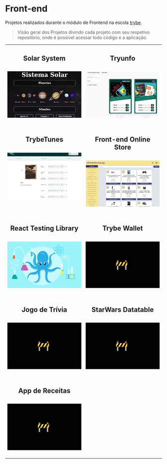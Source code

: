 # Front-end

Projetos realizados durante o módulo de Frontend na escola [trybe](https://www.betrybe.com/).
>Visão geral dos Projetos divindo cada projeto com seu respetivo repositório, onde é possível acessar todo código e a aplicação.

<table>
  <tr valign="top">
    <td width="50%" align="center">
      <h2>
        Solar System
      <h2>
      <a href="https://github.com/davidrogger/trybe-project-solar-system">
      <img src="./imgs/01_solar_system.webp">
      </a>
    </td>
    <td width="50%" align="center">
      <h2>
        Tryunfo
      <h2>
      <a href="https://github.com/davidrogger/trybe-project-tryunfo">
      <img src="./imgs/02_tryunfo.webp">
      </a>
    </td>
  </tr>

  <tr valign="top">
    <td width="50%" align="center">
      <h2>
        TrybeTunes
      <h2>
      <a href="https://github.com/davidrogger/trybe-project-trybetunes">
      <img src="./imgs/03_trybetunes.webp">
      </a>
    </td>
    <td width="50%" align="center">
      <h2>
        Front-end Online Store
      <h2>
      <a href="https://github.com/davidrogger/trybe-project-frontend-online-store">
      <img src="./imgs/04_project_frontend_online_store.webp">
      </a>
    </td>
  </tr>

  <tr valign="top">
    <td width="50%" align="center">
      <h2>
        React Testing Library
      <h2>
      <a href="https://github.com/davidrogger/trybe-project-react-testing-library">
      <img src="./imgs/05_project-rlt.webp">
      </a>
    </td>
    <td width="50%" align="center">
      <h2>
        Trybe Wallet
      <h2>
      <a href="https://github.com/davidrogger/trybe-project-">
      <img src="./imgs/placeholder_400x250.png">
      </a>
    </td>
  </tr>

  <tr valign="top">
    <td width="50%" align="center">
      <h2>
        Jogo de Trívia
      <h2>
      <a href="https://github.com/davidrogger/trybe-project-">
      <img src="./imgs/placeholder_400x250.png">
      </a>
    </td>
    <td width="50%" align="center">
      <h2>
        StarWars Datatable
      <h2>
      <a href="#">
      <img src="./imgs/placeholder_400x250.png">
      </a>
    </td>
  </tr>

  <tr valign="top">
    <td width="50%" align="center">
      <h2>
        App de Receitas
      <h2>
      <a href="https://github.com/davidrogger/trybe-project-">
      <img src="./imgs/placeholder_400x250.png">
      </a>
    </td>
  </tr>
</table>
